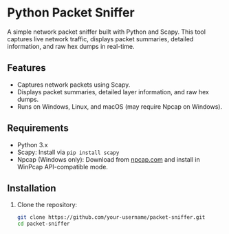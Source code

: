 # Python Packet Sniffer

A simple network packet sniffer built with Python and Scapy. This tool captures live network traffic, displays packet summaries, detailed information, and raw hex dumps in real-time.

## Features
- Captures network packets using Scapy.
- Displays packet summaries, detailed layer information, and raw hex dumps.
- Runs on Windows, Linux, and macOS (may require Npcap on Windows).

## Requirements
- Python 3.x
- Scapy: Install via `pip install scapy`
- Npcap (Windows only): Download from [npcap.com](https://npcap.com/) and install in WinPcap API-compatible mode.

## Installation
1. Clone the repository:
   ```bash
   git clone https://github.com/your-username/packet-sniffer.git
   cd packet-sniffer
